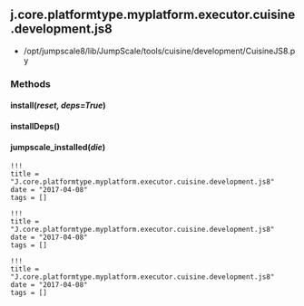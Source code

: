 <!-- toc -->
## j.core.platformtype.myplatform.executor.cuisine.development.js8

- /opt/jumpscale8/lib/JumpScale/tools/cuisine/development/CuisineJS8.py

### Methods

#### install(*reset, deps=True*) 

#### installDeps() 

#### jumpscale_installed(*die*) 


```
!!!
title = "J.core.platformtype.myplatform.executor.cuisine.development.js8"
date = "2017-04-08"
tags = []
```

```
!!!
title = "J.core.platformtype.myplatform.executor.cuisine.development.js8"
date = "2017-04-08"
tags = []
```

```
!!!
title = "J.core.platformtype.myplatform.executor.cuisine.development.js8"
date = "2017-04-08"
tags = []
```

